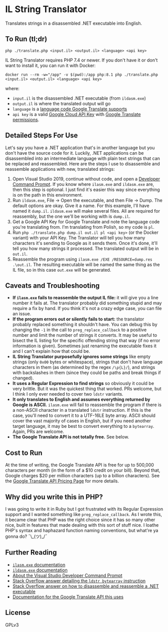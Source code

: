 # IL String Translator

Translates strings in a disassembled .NET executable into English.

## To Run (tl;dr)

```
php ./translate.php <input.il> <output.il> <language> <api key>
```

IL String Translator requires PHP 7.4 or newer. If you don't have it or don't want to install it, you can run it with Docker:

```
docker run --rm -w="/app" -v $(pwd):/app php:8.1 php ./translate.php <input.il> <output.il> <language> <api key>
```

where:

* `input.il` is the disassembled .NET executable (from `ildasm.exe`)
* `output.il` is where the translated output will go
* `language` is a [language code Google Translate supports](https://cloud.google.com/translate/docs/languages)
* `api key` is a valid [Google Cloud API Key](https://console.cloud.google.com/apis/credentials) with [Google Translate permissions](https://console.cloud.google.com/apis/api/translate.googleapis.com/overview).

## Detailed Steps For Use

Let's say you have a .NET application that's in another language but you don't have the source code for it. Luckily, .NET applications can be disassembled into an intermediate language with plain text strings that can be replaced and reassembled. Here are the steps I use to disassemble and reassemble applications with new, translated strings:

1. Open Visual Studio 2019, continue without code, and open a [Developer Command Prompt](https://docs.microsoft.com/en-us/visualstudio/ide/reference/command-prompt-powershell?view=vs-2019). If you know where `ilasm.exe` and `ildasm.exe` are, then this step is optional. I just find it's easier this way since everything is on the path in this environment.
1. Run `ildasm.exe`, File -> Open the executable, and then File -> Dump. The default options are okay. Give it a name. For this example, I'll have named it `dump.il`. `ildasm.exe` will make several files. All are required for reassembly, but the one we'll be working with is `dump.il`.
1. Get a Google API Key for Google Translate and note the language code you're translating from. I'm translating from Polish, so my code is `pl`.
1. Run `php ./translate.php dump.il out.il pl <api key>` (or the Docker variant) with your API Key. The Translator will tell you how many characters it's sending to Google as it sends them. Once it's done, it'll tell you how many strings it processed. The translated output will be in `out.il`.
1. Reassemble the program using `ilasm.exe /EXE /RESOURCE=dump.res .\out.il`. The resulting executable will be named the same thing as the IL file, so in this case `out.exe` will be generated.

## Caveats and Troubleshooting

* **If `ilasm.exe` fails to reassemble the output IL file:** it will give you a line number it fails at. The translator probably did something stupid and may require a fix by hand. If you think it's not a crazy edge case, you can file an issue.
* **If the program errors out or silently fails to start:** the translator probably replaced something it shouldn't have. You can debug this by changing the `-1` in the call to `preg_replace_callback` to a positive number and limit the number of strings it converts. It may be useful to bisect the IL listing for the specific offending string that way (if no error information is given). Sometimes just renaming the executable fixes it and I can't explain how that could be.
* **IL String Translator purposefully ignores some strings** like empty strings (only `0x00` bytes or whitespace), strings that don't have language characters in them (as determined by the regex `/\p{L}/`), and strings with backslashes in them (since they could be paths and break things if changed).
* **It uses a Regular Expression to find strings** so obviously it could be very brittle. But it was the quickest thing that worked. PRs welcome, but I think I only ever needed to cover two `ldstr` variants.
* **It only translates to English and assumes everything returned by Google is ASCII.** `ilasm.exe` will fail to reassemble the program if there is a non-ASCII character in a translated `ldstr` instruction. If this is the case, you'll need to convert it to a UTF-16LE byte array. ASCII should cover the vast majority of cases in English, but if you need another target language, it may be best to convert everything to a `bytearray`. Again, PRs are welcome.
* **The Google Translate API is not totally free.** See below.

## Cost to Run

At the time of writing, the Google Translate API is free for up to 500,000 characters per month (in the form of a $10 credit on your bill). Beyond that, Google charges $20 per million characters (up to a billion characters). See the [Google Translate API Pricing Page](https://cloud.google.com/translate/pricing) for more details.

## Why did you write this in PHP?

I was going to write it in Ruby but I got frustrated with its Regular Expression support and I wanted something like `preg_replace_callback`. As I wrote this, it became clear that PHP was the right choice since it has so many other nice, built in features that made dealing with this sort of stuff nice. I loathe PHP's syntax and haphazard function naming conventions, but what're ya gonna do? ¯\\\_(ツ)_/¯

## Further Reading

* [`ilasm.exe` documentation](https://docs.microsoft.com/en-us/dotnet/framework/tools/ilasm-exe-il-assembler)
* [`ildasm.exe` documentation](https://docs.microsoft.com/en-us/dotnet/framework/tools/ildasm-exe-il-disassembler)
* [About the Visual Studio Developer Command Prompt](https://docs.microsoft.com/en-us/visualstudio/ide/reference/command-prompt-powershell?view=vs-2019)
* [Stack Overflow answer detailing the `ldstr bytearray` instruction](https://stackoverflow.com/a/9113641)
* [Stack Overflow answer on how to disassemble and reassemble a .NET executable](https://stackoverflow.com/a/22426970)
* [Documentation for the Google Translate API this uses](https://cloud.google.com/translate/docs/reference/rest/v2/translate)

## License
GPLv3
